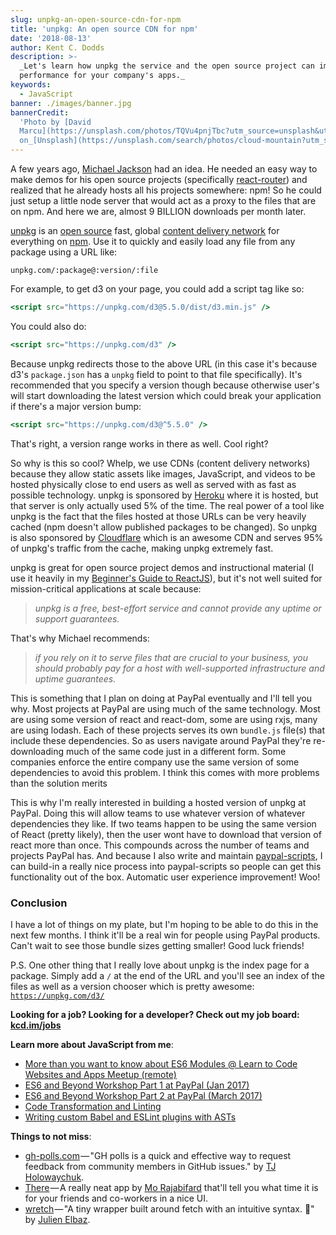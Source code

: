 ```yaml
---
slug: unpkg-an-open-source-cdn-for-npm
title: 'unpkg: An open source CDN for npm'
date: '2018-08-13'
author: Kent C. Dodds
description: >-
  _Let's learn how unpkg the service and the open source project can improve
  performance for your company's apps._
keywords:
  - JavaScript
banner: ./images/banner.jpg
bannerCredit:
  'Photo by [David
  Marcu](https://unsplash.com/photos/TQVu4pnjTbc?utm_source=unsplash&utm_medium=referral&utm_content=creditCopyText)
  on_[Unsplash](https://unsplash.com/search/photos/cloud-mountain?utm_source=unsplash&utm_medium=referral&utm_content=creditCopyText)'
---
```


A few years ago, [Michael Jackson](https://twitter.com/mjackson) had an idea. He
needed an easy way to make demos for his open source projects (specifically
[react-router](https://reacttraining.com/react-router/)) and realized that he
already hosts all his projects somewhere: npm! So he could just setup a little
node server that would act as a proxy to the files that are on npm. And here we
are, almost 9 BILLION downloads per month later.

[unpkg](https://unpkg.com/) is an
[open source](https://github.com/unpkg/unpkg.com) fast, global
[content delivery network](https://en.wikipedia.org/wiki/Content_delivery_network)
for everything on [npm](https://www.npmjs.com/). Use it to quickly and easily
load any file from any package using a URL like:

```
unpkg.com/:package@:version/:file
```

For example, to get d3 on your page, you could add a script tag like so:

```jsx
<script src="https://unpkg.com/d3@5.5.0/dist/d3.min.js" />
```

You could also do:

```jsx
<script src="https://unpkg.com/d3" />
```

Because unpkg redirects those to the above URL (in this case it's because d3's
`package.json` has a `unpkg` field to point to that file specifically). It's
recommended that you specify a version though because otherwise user's will
start downloading the latest version which could break your application if
there's a major version bump:

```jsx
<script src="https://unpkg.com/d3@^5.5.0" />
```

That's right, a version range works in there as well. Cool right?

So why is this so cool? Whelp, we use CDNs (content delivery networks) because
they allow static assets like images, JavaScript, and videos to be hosted
physically close to end users as well as served with as fast as possible
technology. unpkg is sponsored by [Heroku](https://www.heroku.com/) where it is
hosted, but that server is only actually used 5% of the time. The real power of
a tool like unpkg is the fact that the files hosted at those URLs can be very
heavily cached (npm doesn't allow published packages to be changed). So unpkg is
also sponsored by [Cloudflare](https://www.cloudflare.com/) which is an awesome
CDN and serves 95% of unpkg's traffic from the cache, making unpkg extremely
fast.

unpkg is great for open source project demos and instructional material (I use
it heavily in my [Beginner's Guide to ReactJS](http://kcd.im/beginner-react)),
but it's not well suited for mission-critical applications at scale because:

> _unpkg is a free, best-effort service and cannot provide any uptime or support
> guarantees._

That's why Michael recommends:

> _if you rely on it to serve files that are crucial to your business, you
> should probably pay for a host with well-supported infrastructure and uptime
> guarantees._

This is something that I plan on doing at PayPal eventually and I'll tell you
why. Most projects at PayPal are using much of the same technology. Most are
using some version of react and react-dom, some are using rxjs, many are using
lodash. Each of these projects serves its own `bundle.js` file(s) that include
these dependencies. So as users navigate around PayPal they're re-downloading
much of the same code just in a different form. Some companies enforce the
entire company use the same version of some dependencies to avoid this problem.
I think this comes with more problems than the solution merits

This is why I'm really interested in building a hosted version of unpkg at
PayPal. Doing this will allow teams to use whatever version of whatever
dependencies they like. If two teams happen to be using the same version of
React (pretty likely), then the user wont have to download that version of react
more than once. This compounds across the number of teams and projects PayPal
has. And because I also write and maintain
[paypal-scripts](https://blog.kentcdodds.com/automation-without-config-412ab5e47229),
I can build-in a really nice process into paypal-scripts so people can get this
functionality out of the box. Automatic user experience improvement! Woo!

### Conclusion

I have a lot of things on my plate, but I'm hoping to be able to do this in the
next few months. I think it'll be a real win for people using PayPal products.
Can't wait to see those bundle sizes getting smaller! Good luck friends!

P.S. One other thing that I really love about unpkg is the index page for a
package. Simply add a `/` at the end of the URL and you'll see an index of the
files as well as a version chooser which is pretty awesome:
[`https://unpkg.com/d3/`](https://unpkg.com/d3/)

**Looking for a job? Looking for a developer? Check out my job board:**
[**kcd.im/jobs**](http://kcd.im/jobs)

**Learn more about JavaScript from me**:

- [More than you want to know about ES6 Modules @ Learn to Code Websites and Apps Meetup (remote)](https://www.youtube.com/watch?v=kTlcu16rSLc&list=PLV5CVI1eNcJgNqzNwcs4UKrlJdhfDjshf)
- [ES6 and Beyond Workshop Part 1 at PayPal (Jan 2017)](https://www.youtube.com/watch?v=t3R3R7UyN2Y&list=PLV5CVI1eNcJgNqzNwcs4UKrlJdhfDjshf)
- [ES6 and Beyond Workshop Part 2 at PayPal (March 2017)](https://www.youtube.com/watch?v=eOKQDh50ECU&list=PLV5CVI1eNcJgNqzNwcs4UKrlJdhfDjshf)
- [Code Transformation and Linting](https://kentcdodds.com/workshops/#code-transformation-and-linting)
- [Writing custom Babel and ESLint plugins with ASTs](https://kentcdodds.com/talks/#writing-custom-babel-and-eslint-plugins-with-asts)

**Things to not miss**:

- [gh-polls.com](https://gh-polls.com/) — "GH polls is a quick and effective way
  to request feedback from community members in GitHub issues." by
  [TJ Holowaychuk](https://twitter.com/tjholowaychuk).
- [There](https://there.pm/) — A really neat app by
  [Mo Rajabifard](https://twitter.com/morajabi) that'll tell you what time it is
  for your friends and co-workers in a nice UI.
- [wretch](https://github.com/elbywan/wretch) — "A tiny wrapper built around
  fetch with an intuitive syntax. 🍬" by
  [Julien Elbaz](https://github.com/elbywan).
